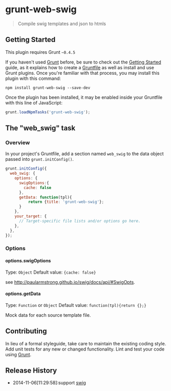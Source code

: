 # grunt-web-swig

> Compile swig templates and json to htmls

## Getting Started
This plugin requires Grunt `~0.4.5`

If you haven't used [Grunt](http://gruntjs.com/) before, be sure to check out the [Getting Started](http://gruntjs.com/getting-started) guide, as it explains how to create a [Gruntfile](http://gruntjs.com/sample-gruntfile) as well as install and use Grunt plugins. Once you're familiar with that process, you may install this plugin with this command:

```shell
npm install grunt-web-swig --save-dev
```

Once the plugin has been installed, it may be enabled inside your Gruntfile with this line of JavaScript:

```js
grunt.loadNpmTasks('grunt-web-swig');
```

## The "web_swig" task

### Overview
In your project's Gruntfile, add a section named `web_swig` to the data object passed into `grunt.initConfig()`.

```js
grunt.initConfig({
  web_swig: {
    options: {
      swigOptions:{
        cache: false
      },
      getData: function(tpl){
          return {title: 'grunt-web-swig'};
      }
    },
    your_target: {
      // Target-specific file lists and/or options go here.
    },
  },
});
```

### Options

#### options.swigOptions
Type: `Object`
Default value: `{cache: false}`

see <http://paularmstrong.github.io/swig/docs/api/#SwigOpts>.

#### options.getData
Type: `Function` or `Object`
Default value: `function(tpl){return {};}`

Mock data for each source template file.

## Contributing
In lieu of a formal styleguide, take care to maintain the existing coding style. Add unit tests for any new or changed functionality. Lint and test your code using [Grunt](http://gruntjs.com/).

## Release History
 - 2014-11-06[11:29:58]:support [swig](http://paularmstrong.github.io/swig/)

